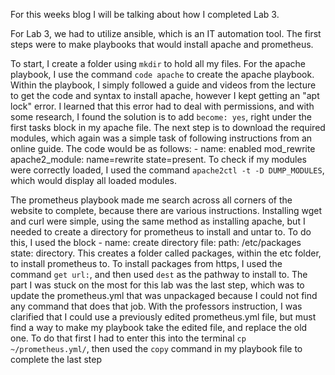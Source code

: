 For this weeks blog I will be talking about how I completed Lab 3.

For Lab 3, we had to utilize ansible, which is an IT automation tool. The first steps were to make playbooks that would install apache and prometheus. 

To start, I create a folder using `mkdir` to hold all my files. For the apache playbook, I use the command `code apache` to create the apache playbook. 
Within the playbook, I simply followed a guide and videos from the lecture to get the code and syntax to install apache, however I kept getting an "apt lock" error. I learned that this error had to deal with permissions, 
and with some research, I found the solution is to add `become: yes`, right under the first tasks block in my apache file. The next step is to download the required modules, which again was a simple task of following instructions from an online guide.
The code would be as follows:   - name: enabled mod_rewrite apache2_module: name=rewrite state=present. To check if my modules were correctly loaded, I used the command `apache2ctl -t -D DUMP_MODULES`, which would display all loaded modules.

The prometheus playbook made me search across all corners of the website to complete, because there are various instructions. Installing wget and curl were simple, using the same method as installing apache, but I needed to create a directory for prometheus to install and untar to. 
To do this, I used the block  - name: create directory file: path: /etc/packages state: directory. This creates a folder called packages, within the etc folder, to install prometheus to. To install packages from https, I used the command `get url:`, and then used `dest` as the pathway to install to.
The part I was stuck on the most for this lab was the last step, which was to update the prometheus.yml that was unpackaged because I could not find any command that does that job. With the professors instruction, I was clarified that I could use a previously edited prometheus.yml file, but must find a way to make my playbook take the edited file, and replace the old one.
To do that first I had to enter this into the terminal `cp ~/prometheus.yml/`, then used the `copy` command in my playbook file to complete the last step
